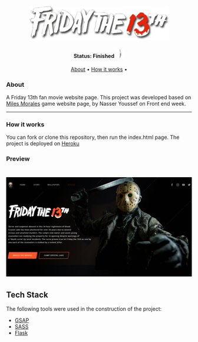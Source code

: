 

<h1 align="center">
    <img alt="13th" title="13th" src="https://github.com/manuhon99/friday13th/blob/main/img/ico.png" width="380"/>
</h1>

<h4 align="center"> 
	Status: Finished <img src="https://github.com/manuhon99/friday13th/blob/main/img/faca.png" width="24"/>
</h4>

<p align="center">
 <a href="#about">About</a> •
 <a href="#how-it-works">How it works</a> • 
</p>


### About 

A Friday 13th fan movie website page. This project was developed based on [Miles Morales](https://github.com/manuhon99/miles_morales) game website page, by Nasser Youssef on Front end week.

---

### How it works

You can fork or clone this repository, then run the index.html page. The project is deployed on [Heroku](https://jason13th.herokuapp.com/)


### Preview

<h1 align="center">
<img src="https://github.com/manuhon99/friday13th/blob/main/img/print.PNG" width="720"/>
</h1>


## Tech Stack

The following tools were used in the construction of the project:
- [GSAP](https://greensock.com/gsap/)
- [SASS](https://sass-lang.com/)
- [Flask](https://flask.palletsprojects.com/en/1.1.x/) 
